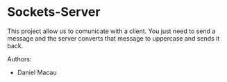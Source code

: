 # Sockets-Server
This project allow us to comunicate with a client. 
You just need to send a message and the server converts that message to uppercase and sends it back.

Authors:
 - Daniel Macau

